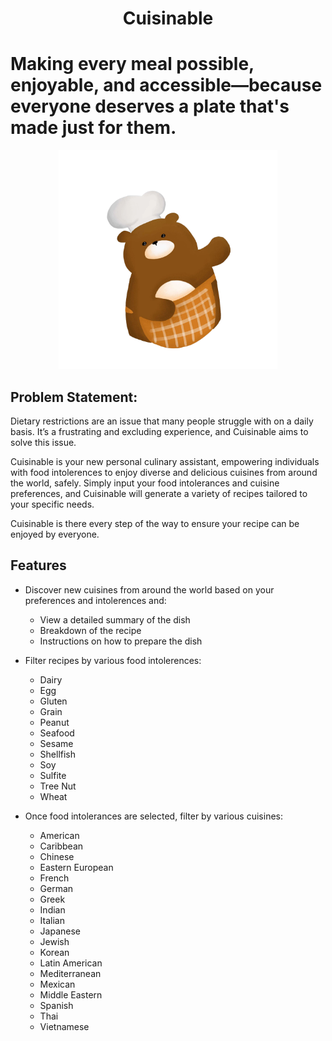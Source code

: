 <p align="center">


<h1 align="center">
Cuisinable
</h1>

<h1 alsign="center">
Making every meal possible, enjoyable, and accessible—because everyone deserves a plate that's made just for them.
</h1>

<p align="center">
<img src="public/images/bear-chef.png" alt="drawing" width="350"/>

</p>

## Problem Statement:

Dietary restrictions are an issue that many people struggle with on a daily basis. It’s a frustrating and excluding experience, and Cuisinable aims to solve this issue.

Cuisinable is your new personal culinary assistant, empowering individuals with food intolerences to enjoy diverse and delicious cuisines from around the world, safely. Simply input your food intolerances and cuisine preferences, and Cuisinable will generate a variety of recipes tailored to your specific needs. 

Cuisinable is there every step of the way to ensure your recipe can be enjoyed by everyone. 

## Features
* Discover new cuisines from around the world based on your preferences and intolerences and:
  * View a detailed summary of the dish
  * Breakdown of the recipe
  * Instructions on how to prepare the dish
    
* Filter recipes by various food intolerences:
  * Dairy
  * Egg
  * Gluten
  * Grain
  * Peanut
  * Seafood
  * Sesame
  * Shellfish
  * Soy
  * Sulfite
  * Tree Nut
  * Wheat

* Once food intolerances are selected, filter by various cuisines:
  * American
  * Caribbean
  * Chinese
  * Eastern European
  * French
  * German
  * Greek
  * Indian
  * Italian
  * Japanese
  * Jewish
  * Korean
  * Latin American
  * Mediterranean
  * Mexican
  * Middle Eastern
  * Spanish
  * Thai
  * Vietnamese
 


